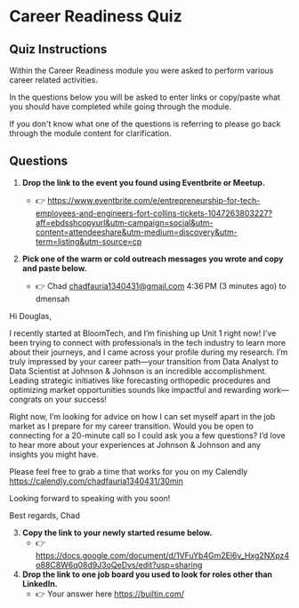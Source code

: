 # Career Readiness Quiz

## Quiz Instructions

Within the Career Readiness module you were asked to perform various career related activities.

In the questions below you will be asked to enter links or copy/paste what you should have completed while going through the module.

If you don't know what one of the questions is referring to please go back through the module content for clarification.

## Questions

1. **Drop the link to the event you found using Eventbrite or Meetup.**
    - 👉 https://www.eventbrite.com/e/entrepreneurship-for-tech-employees-and-engineers-fort-collins-tickets-1047263803227?aff=ebdsshcopyurl&utm-campaign=social&utm-content=attendeeshare&utm-medium=discovery&utm-term=listing&utm-source=cp

2. **Pick one of the warm or cold outreach messages you wrote and copy and paste below.**
    - 👉 
Chad <chadfauria1340431@gmail.com>
4:36 PM (3 minutes ago)
to dmensah

Hi Douglas,

I recently started at BloomTech, and I’m finishing up Unit 1 right now! I’ve been trying to connect with professionals in the tech industry to learn more about their journeys, and I came across your profile during my research. I’m truly impressed by your career path—your transition from Data Analyst to Data Scientist at Johnson & Johnson is an incredible accomplishment. Leading strategic initiatives like forecasting orthopedic procedures and optimizing market opportunities sounds like impactful and rewarding work—congrats on your success!

Right now, I’m looking for advice on how I can set myself apart in the job market as I prepare for my career transition. Would you be open to connecting for a 20-minute call so I could ask you a few questions? I’d love to hear more about your experiences at Johnson & Johnson and any insights you might have.

Please feel free to grab a time that works for you on my Calendly https://calendly.com/chadfauria1340431/30min

Looking forward to speaking with you soon!

Best regards,
Chad

3. **Copy the link to your newly started resume below.**
    - 👉 
https://docs.google.com/document/d/1VFuYb4Gm2El6v_Hxg2NXpz4o88C8W6q08d9J3oQeDvs/edit?usp=sharing
4. **Drop the link to one job board you used to look for roles other than LinkedIn.**
    - 👉 Your answer here
https://builtin.com/